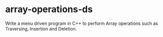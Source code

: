# array-operations-ds
Write a menu driven program in C++ to perform Array operations such as Traversing, Insertion and Deletion.
